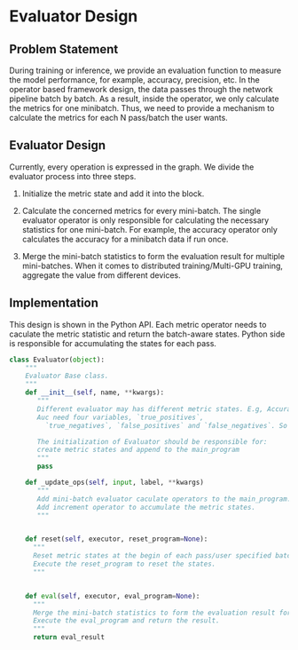 # Evaluator Design

## Problem Statement

During training or inference, we provide an evaluation function to measure the model performance, for example, accuracy, precision, etc. In the operator based framework design, the data passes through the network pipeline batch by batch. As a result, inside the operator, we only calculate the metrics for one minibatch. Thus, we need to provide a mechanism to calculate the metrics for each N pass/batch the user wants.

## Evaluator Design
Currently, every operation is expressed in the graph. We divide the evaluator process into three steps.

1. Initialize the metric state and add it into the block.

2. Calculate the concerned metrics for every mini-batch. The single evaluator operator is only responsible for calculating the necessary statistics for one mini-batch. For example, the accuracy operator only calculates the accuracy for a minibatch data if run once.


3. Merge the mini-batch statistics to form the evaluation result for multiple mini-batches. When it comes to distributed training/Multi-GPU training, aggregate the value from different devices.

## Implementation
This design is shown in the Python API.
Each metric operator needs to caculate the metric statistic and return the batch-aware states. Python side is responsible for accumulating the states for each pass.


```python
class Evaluator(object):
    """
    Evaluator Base class.
    """
    def __init__(self, name, **kwargs):
       """
       Different evaluator may has different metric states. E.g, Accuracy need two variables, total and right sample counts.
       Auc need four variables, `true_positives`,
         `true_negatives`, `false_positives` and `false_negatives`. So every evaluator should create its needed variables and append to main_program

       The initialization of Evaluator should be responsible for:
       create metric states and append to the main_program
       """
       pass

    def _update_ops(self, input, label, **kwargs)
       """
       Add mini-batch evaluator caculate operators to the main_program.
       Add increment operator to accumulate the metric states.
       """


    def reset(self, executor, reset_program=None):
      """
      Reset metric states at the begin of each pass/user specified batch number.
      Execute the reset_program to reset the states.
      """


    def eval(self, executor, eval_program=None):
      """
      Merge the mini-batch statistics to form the evaluation result for multiple mini-batches.
      Execute the eval_program and return the result.
      """
      return eval_result
```

